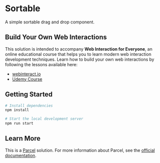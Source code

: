 # Sortable

A simple sortable drag and drop component.

## Build Your Own Web Interactions

This solution is intended to accompany **Web Interaction for Everyone**, an online educational course that helps you to learn modern web interaction development techniques. Learn how to build your own web interactions by following the lessons available here:

- [webinteract.io](https://webinteract.io/)
- [Udemy Course](https://www.udemy.com/course/2901860/)

## Getting Started

```bash
# Install dependencies
npm install

# Start the local development server
npm run start
```

## Learn More

This is a [Parcel](https://parceljs.org/) solution. For more information about Parcel, see the [official documentation](https://parceljs.org/).
